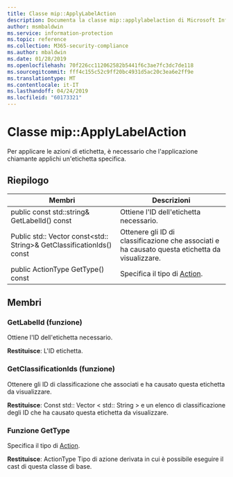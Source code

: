 ```yaml
---
title: Classe mip::ApplyLabelAction
description: Documenta la classe mip::applylabelaction di Microsoft Information Protection (MIP) SDK.
author: msmbaldwin
ms.service: information-protection
ms.topic: reference
ms.collection: M365-security-compliance
ms.author: mbaldwin
ms.date: 01/28/2019
ms.openlocfilehash: 70f226cc112062582b5441f6c3ae7fc3dc7de118
ms.sourcegitcommit: fff4c155c52c9ff20bc4931d5ac20c3ea6e2ff9e
ms.translationtype: MT
ms.contentlocale: it-IT
ms.lasthandoff: 04/24/2019
ms.locfileid: "60173321"
---
```

# <a name="class-mipapplylabelaction"></a>Classe mip::ApplyLabelAction 
Per applicare le azioni di etichetta, è necessario che l'applicazione chiamante applichi un'etichetta specifica.
  
## <a name="summary"></a>Riepilogo
 Membri                        | Descrizioni                                
--------------------------------|---------------------------------------------
public const std::string& GetLabelId() const  |  Ottiene l'ID dell'etichetta necessario.
Public std:: Vector const\<std:: String\>& GetClassificationIds() const  |  Ottenere gli ID di classificazione che associati e ha causato questa etichetta da visualizzare.
public ActionType GetType() const  |  Specifica il tipo di [Action](class_mip_action.md).

## <a name="members"></a>Membri
  
### <a name="getlabelid-function"></a>GetLabelId (funzione)
Ottiene l'ID dell'etichetta necessario.

  
**Restituisce**: L'ID etichetta.
  
### <a name="getclassificationids-function"></a>GetClassificationIds (funzione)
Ottenere gli ID di classificazione che associati e ha causato questa etichetta da visualizzare.

  
**Restituisce**: Const std:: Vector < std:: String > e un elenco di classificazione degli ID che ha causato questa etichetta da visualizzare.

### <a name="gettype-function"></a>Funzione GetType
Specifica il tipo di [Action](class_mip_action.md).

  
**Restituisce**: ActionType Tipo di azione derivata in cui è possibile eseguire il cast di questa classe di base.